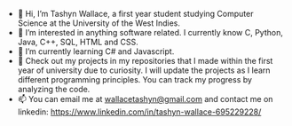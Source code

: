 - 👋 Hi, I’m Tashyn Wallace, a first year student studying Computer Science at the University of the West Indies. 
- 👀 I’m interested in anything software related. I currently know C, Python, Java, C++, SQL, HTML and CSS.
- 🌱 I’m currently learning C# and Javascript.
- 💞️ Check out my projects in my repositories that I made within the first year of university due to curiosity. 
      I will update the projects as I learn different programming principles. You can track my progress by analyzing the code. 
- 📫 You can email me at wallacetashyn@gmail.com and contact me on linkedin: https://www.linkedin.com/in/tashyn-wallace-695229228/

<!---
tashynw/tashynw is a ✨ special ✨ repository because its `README.md` (this file) appears on your GitHub profile.
You can click the Preview link to take a look at your changes.
--->
